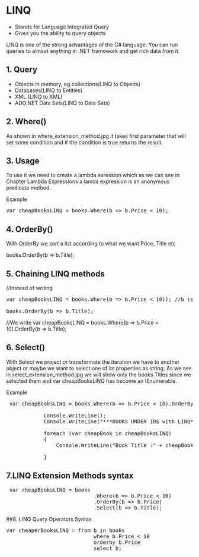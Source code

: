 # LINQ

- Stands for Language Integrated Query
- Gives you the ability to query objects

LINQ is one of the strong advantages of the C# language. You can run queries to almsot anything in .NET framework
and get rich data from it.

## 1. Query 

- Objects in memory, eg collections(LINQ to Objects)
- Databases(LINQ to Entities)
- XML (LINQ to XML)
- ADO.NET Data Sets(LINQ to Data Sets)

## 2. Where()

As shown in where_extension_method.jpg it takes first parameter that will set some condition and if the condition is true
returns the result.

## 3. Usage

To use it we need to create a lambda exression which as we can see in Chapter Lambda Expressions a lamda expression is 
an anonymous predicate method.

Example

<pre>var cheapBooksLINQ = books.Where(b => b.Price < 10); </pre>

## 4. OrderBy()

With OrderBy we sort a list according to what we want Price, Title etc

books.OrderBy(b => b.Title);

## 5. Chaining LINQ methods

//Instead of writing
<pre>var cheapBooksLINQ = books.Where(b => b.Price < 10)); //b is books with books price < 10

books.OrderBy(b => b.Title);</pre>
 
//We write
var cheapBooksLINQ = books.Where(b => b.Price < 10).OrderBy(b => b.Title);

## 6. Select()

With Select we project or transformate the iteration we have to another object or maybe we want to 
select one of its properties as string. As we see in select_extension_method.jpg we will show only the books Titles
since we selected them and var cheapBooksLINQ has become an IEnumerable<string>.

Example

<pre> var cheapBooksLINQ = books.Where(b => b.Price < 10).OrderBy(b => b.Price).Select(b => b.Title); 

            Console.WriteLine();
            Console.WriteLine("***BOOKS UNDER 10$ with LINQ***");

            foreach (var cheapBook in cheapBooksLINQ)
            {
                Console.WriteLine("Book Title :" + cheapBook);
                
            }</pre>
			
## 7.LINQ Extension Methods syntax

<pre> var cheapBooksLINQ = books
							.Where(b => b.Price < 10)
							.OrderBy(b => b.Price)
							.Select(b => b.Title);</pre>
							   
##8. LINQ Query Operators Syntax

<pre>var cheaperBooksLINQ = from b in books
                            where b.Price < 10
                            orderby b.Price
                            select b;</pre>


 
 
 
